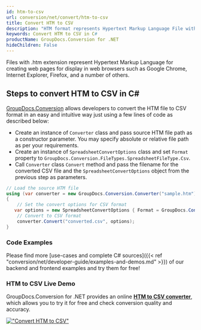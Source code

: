 ```yaml
---
id: htm-to-csv
url: conversion/net/convert/htm-to-csv
title: Convert HTM to CSV
description: "HTM format represents Hypertext Markup Language File with .htm extension. Learn how to convert HTM to CSV file programmatically in C# language using GroupDocs.Conversion for .NET library."
keywords: Convert HTM to CSV in C#
productName: GroupDocs.Conversion for .NET
hideChildren: False
---
```


Files with .htm extension represent Hypertext Markup Language for creating web pages for display in web browsers such as Google Chrome, Internet Explorer, Firefox, and a number of others.

## Steps to convert HTM to CSV in C#

[GroupDocs.Conversion](https://products.groupdocs.com/conversion/net) allows developers to convert the HTM file to CSV format in an easy and intuitive way just using a few lines of code as described below:

* Create an instance of `Converter` class and pass source HTM file path as a constructor parameter. You may specify absolute or relative file path as per your requirements. 
* Create an instance of `SpreadsheetConvertOptions` class and set `Format` property to `GroupDocs.Conversion.FileTypes.SpreadsheetFileType.Csv`.
* Call `Converter` class `Convert` method and pass the filename for the converted CSV file and the `SpreadsheetConvertOptions` object from the previous step as parameters.

```csharp
// Load the source HTM file
using (var converter = new GroupDocs.Conversion.Converter("sample.htm"))
{
    // Set the convert options for CSV format
   var options = new SpreadsheetConvertOptions { Format = GroupDocs.Conversion.FileTypes.SpreadsheetFileType.Csv };
    // Convert to CSV format
    converter.Convert("converted.csv", options);
}
```

### Code Examples

Please find more [use-cases and complete C# sources]({{< ref "conversion/net/developer-guide/examples-and-demos.md" >}}) of our backend and frontend examples and try them for free!

### HTM to CSV Live Demo

GroupDocs.Conversion for .NET provides an online [**HTM to CSV converter**](https://products.groupdocs.app/conversion/htm-to-csv), which allows you to try it for free and check conversion quality and accuracy.

[!["Convert HTM to CSV"](conversion/net/images/convert-to-csv/convert-htm-to-csv.png)](https://products.groupdocs.app/conversion/htm-to-csv)